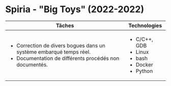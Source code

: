 # Spiria - "Big Toys" (2022-2022)

| Tâches | Technologies |
|--------|--------------|
| <ul><li>Correction de divers bogues dans un système embarqué temps réel.</li><li>Documentation de différents procédés non documentés.</li></ul> | <ul><li>C/C++, GDB</li><li>Linux</li><li>bash</li><li>Docker</li><li>Python</li></ul> |
